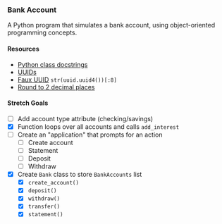 ### Bank Account

A Python program that simulates a bank account, using object-oriented programming concepts.

#### Resources
- [Python class docstrings](https://www.programiz.com/python-programming/docstrings)
- [UUIDs](https://docs.python.org/3/library/uuid.html)
- [Faux UUID](https://stackoverflow.com/questions/13484726/safe-enough-8-character-short-unique-random-string) `str(uuid.uuid4())[:8]`
- [Round to 2 decimal places](https://stackoverflow.com/questions/5202233/how-to-change-39-54484700000000-to-39-54-and-using-python)

#### Stretch Goals
- [ ] Add account type attribute (checking/savings)
- [x] Function loops over all accounts and calls `add_interest`
- [ ] Create an "application" that prompts for an action
   - [ ] Create account
   - [ ] Statement
   - [ ] Deposit
   - [ ] Withdraw
- [x] Create `Bank` class to store `BankAccounts` list
  - [x] `create_account()`
  - [x] `deposit()`
  - [x] `withdraw()`
  - [x] `transfer()`
  - [x] `statement()`

<!-- - [ ] Documented code with doc strings
- [x] README includes project title, description, and programming language
- [x] Created attribute for `full_name`
- [x] Created attribute for `balance` (starts at 0)
- [x] Created account number (8 digits, random)
- [x] Deposit function 
  - [x] Updates balance
  - [x] Prints message
- [x] Withdraw function
  - [x] Updates balance
  - [x] Prints message
  - [x] Handles insufficient funds
- [x] Balance function
  - [x] Returns balance
- [x] Interest function
  - [x] Calculates and adds interest correctly
- [x] Print Statement function (name, account number, balance)
  - [x] Account number is masked
  - [x] Balance is formatted as currency 
- [ ] Showed 3 working examples -->
